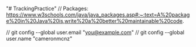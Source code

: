 "# TrackingPractice" 
// Packages: https://www.w3schools.com/java/java_packages.asp#:~:text=A%20package%20in%20Java%20is,write%20a%20better%20maintainable%20code.

// git config --global user.email "you@example.com"
// git config --global user.name "cameronmcnz"
